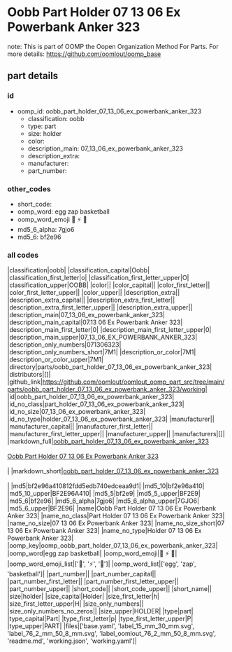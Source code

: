 # Oobb Part Holder 07 13 06 Ex Powerbank Anker 323  

note: This is part of OOMP the Oopen Organization Method For Parts. For more details: https://github.com/oomlout/oomp_base

##  part details





### id
* oomp_id: oobb_part_holder_07_13_06_ex_powerbank_anker_323
  * classification: oobb
  * type: part
  * size: holder
  * color: 
  * description_main: 07_13_06_ex_powerbank_anker_323
  * description_extra: 
  * manufacturer: 
  * part_number: 

### other_codes
* short_code: 
* oomp_word: egg zap basketball
* oomp_word_emoji :egg: :zap: :basketball:
* md5_6_alpha: 7gjo6
* md5_6: bf2e96

### all codes 
|classification|oobb|
|classification_capital|Oobb|
|classification_first_letter|o|
|classification_first_letter_upper|O|
|classification_upper|OOBB|
|color||
|color_capital||
|color_first_letter||
|color_first_letter_upper||
|color_upper||
|description_extra||
|description_extra_capital||
|description_extra_first_letter||
|description_extra_first_letter_upper||
|description_extra_upper||
|description_main|07_13_06_ex_powerbank_anker_323|
|description_main_capital|07.13 06 Ex Powerbank Anker 323|
|description_main_first_letter|0|
|description_main_first_letter_upper|0|
|description_main_upper|07_13_06_EX_POWERBANK_ANKER_323|
|description_only_numbers|071306323|
|description_only_numbers_short|7M1|
|description_or_color|7M1|
|description_or_color_upper|7M1|
|directory|parts/oobb_part_holder_07_13_06_ex_powerbank_anker_323|
|distributors|[]|
|github_link|https://github.com/oomlout/oomlout_oomp_part_src/tree/main/parts/oobb_part_holder_07_13_06_ex_powerbank_anker_323/working|
|id|oobb_part_holder_07_13_06_ex_powerbank_anker_323|
|id_no_class|part_holder_07_13_06_ex_powerbank_anker_323|
|id_no_size|07_13_06_ex_powerbank_anker_323|
|id_no_type|holder_07_13_06_ex_powerbank_anker_323|
|manufacturer||
|manufacturer_capital||
|manufacturer_first_letter||
|manufacturer_first_letter_upper||
|manufacturer_upper||
|manufacturers|[]|
|markdown_full|[oobb_part_holder_07_13_06_ex_powerbank_anker_323](https://github.com/oomlout/oomlout_oomp_part_src/tree/main/parts/oobb_part_holder_07_13_06_ex_powerbank_anker_323/working)<br>[](https://github.com/oomlout/oomlout_oomp_part_src/tree/main/parts/oobb_part_holder_07_13_06_ex_powerbank_anker_323/working)<br>[Oobb Part Holder 07 13 06 Ex Powerbank Anker 323](https://github.com/oomlout/oomlout_oomp_part_src/tree/main/parts/oobb_part_holder_07_13_06_ex_powerbank_anker_323/working)<br><br>|
|markdown_short|[oobb_part_holder_07_13_06_ex_powerbank_anker_323](https://github.com/oomlout/oomlout_oomp_part_src/tree/main/parts/oobb_part_holder_07_13_06_ex_powerbank_anker_323/working)<br><br>|
|md5|bf2e96a410812fdd5edb740edceaa9d1|
|md5_10|bf2e96a410|
|md5_10_upper|BF2E96A410|
|md5_5|bf2e9|
|md5_5_upper|BF2E9|
|md5_6|bf2e96|
|md5_6_alpha|7gjo6|
|md5_6_alpha_upper|7GJO6|
|md5_6_upper|BF2E96|
|name|Oobb Part Holder 07 13 06 Ex Powerbank Anker 323|
|name_no_class|Part Holder 07 13 06 Ex Powerbank Anker 323|
|name_no_size|07 13 06 Ex Powerbank Anker 323|
|name_no_size_short|07 13 06 Ex Powerbank Anker 323|
|name_no_type|Holder 07 13 06 Ex Powerbank Anker 323|
|oomp_key|oomp_oobb_part_holder_07_13_06_ex_powerbank_anker_323|
|oomp_word|egg zap basketball|
|oomp_word_emoji|:egg: :zap: :basketball:|
|oomp_word_emoji_list|[':egg:', ':zap:', ':basketball:']|
|oomp_word_list|['egg', 'zap', 'basketball']|
|part_number||
|part_number_capital||
|part_number_first_letter||
|part_number_first_letter_upper||
|part_number_upper||
|short_code||
|short_code_upper||
|short_name||
|size|holder|
|size_capital|Holder|
|size_first_letter|h|
|size_first_letter_upper|H|
|size_only_numbers||
|size_only_numbers_no_zeros||
|size_upper|HOLDER|
|type|part|
|type_capital|Part|
|type_first_letter|p|
|type_first_letter_upper|P|
|type_upper|PART|
|files|['base.yaml', 'label_15_mm_30_mm.svg', 'label_76_2_mm_50_8_mm.svg', 'label_oomlout_76_2_mm_50_8_mm.svg', 'readme.md', 'working.json', 'working.yaml']|
